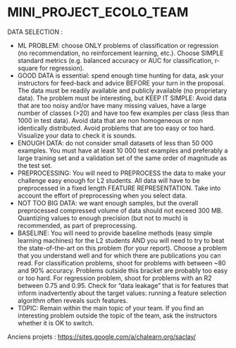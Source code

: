 # MINI_PROJECT_ECOLO_TEAM

DATA SELECTION :

- ML PROBLEM: choose ONLY problems of classification or regression (no recommendation, no reinforcement learning, etc.). Choose SIMPLE standard metrics (e.g. balanced accuracy or AUC for classification, r-square for regression).
- GOOD DATA is essential: spend enough time hunting for data, ask your instructors for feed-back and advice BEFORE your turn in the proposal. The data must be readily available and publicly available (no proprietary data). The problem must be interesting, but KEEP IT SIMPLE: Avoid data that are too noisy and/or have many missing values, have a large number of classes (>20) and have too few examples per class (less than 1000 in test data). Avoid data that are non homogeneous or non identically distributed. Avoid problems that are too easy or too hard. Visualize your data to check it is sounds.
- ENOUGH DATA: do not consider small datasets of less than 50 000 examples. You must have at least 10 000 test examples and preferably a large training set and a validation set of the same order of magnitude as the test set.
- PREPROCESSING: You will need to PREPROCESS the data to make your challenge easy enough for L2 students. All data will have to be preprocessed in a fixed length FEATURE REPRESENTATION. Take into account the effort of preprocessing when you select data.
- NOT TOO BIG DATA: we want enough samples, but the overall preprocessed compressed volume of data should not exceed 300 MB. Quantizing values to enough precision (but not to much) is recommended, as part of preprocessing.
- BASELINE: You will need to provide baseline methods (easy simple learning machines) for the L2 students AND you will need to try to beat the state-of-the-art on this problem (for your report). Choose a problem that you understand well and for which there are publications you can read. For classification problems, shoot for problems with between ~80 and 90% accuracy. Problems outside this bracket are probably too easy or too hard. For regression problem, shoot for problems with an R2 between 0.75 and 0.95. Check for “data leakage” that is for features that inform inadvertently about the target values: running a feature selection algorithm often reveals such features.
- TOPIC: Remain within the main topic of your team. If you find an interesting problem outside the topic of the team, ask the instructors whether it is OK to switch.



Anciens projets : https://sites.google.com/a/chalearn.org/saclay/
